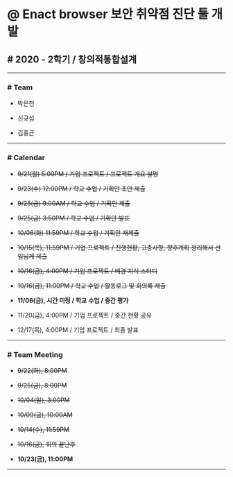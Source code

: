 # @ Enact browser 보안 취약점 진단 툴 개발

## # 2020 - 2학기 / 창의적통합설계

---

### # Team

* 박은천

* 신규섭

* 김홍균

---

### # Calendar

* ~~9/21(월) 5:00PM / 기업 프로젝트 / 프로젝트 개요 설명~~

* ~~9/23(수) 12:00PM / 학교 수업 / 기획안 초안 제출~~

* ~~9/25(금) 9:00AM / 학교 수업 / 기획안 제출~~

* ~~9/25(금) 3:50PM / 학교 수업 / 기확안 발표~~

* ~~10/06(화) 11:59PM / 학교 수업 / 기획안 재제출~~

* ~~10/15(목), 11:59PM / 기업 프로젝트 / 진행현황, 고충사항, 향후계획 정리해서 선임님께 제출~~

* ~~10/16(금), 4:00PM / 기업 프로젝트 / 배경 지식 스터디~~

* ~~10/16(금), 11:00PM / 학교 수업 / 활동로그 및 회의록 제출~~

* __11/06(금), 시간 미정 / 학교 수업 / 중간 평가__

* 11/20(금), 4:00PM / 기업 프로젝트 / 중간 현황 공유

* 12/17(목), 4:00PM / 기업 프로젝트 / 최종 발표

---

### # Team Meeting

* ~~9/22(화), 8:00PM~~

* ~~9/25(금), 8:00PM~~

* ~~10/04(일), 3:00PM~~

* ~~10/09(금), 10:00AM~~

* ~~10/14(수), 11:59PM~~

* ~~10/16(금), 회의 끝난후~~

* __10/23(금), 11:00PM__

---
